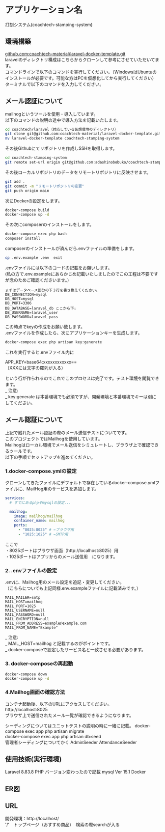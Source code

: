 # アプリケーション名  
打刻システム(coachtech-stamping-system)  
## 環境構築  
[github.com:coachtech-material/laravel-docker-template.git ](https://github.com/coachtech-material/laravel-docker-template)  
laravelのディレクトリ構成はこちらからクローンして参考にさせていただいてます。  
コマンドラインで以下のコマンドを実行してください。（WindowsはUbuntuのインストールが必要です。可能な方はPCを仮想化してから実行してください）  
ターミナルで以下のコマンドを入力してください。  
## メール認証について  
mailhogというツールを使用・導入しています。  
以下のコマンドの説明の途中で導入方法を記載いたします。  
  
```bash
cd coachtech/laravel（対応している仮想環境のディレクトリ）  
git clone git@github.com:coachtech-material/laravel-docker-template.git  
mv laravel-docker-template coachtech-stamping-system  
```
  
その後Githubにてリポジトリを作成しSSHを取得します。  
  
```bash
cd coachtech-stamping-system  
git remote set-url origin git@github.com:adashinobobuko/coachtech-stamping-system.git  
```
  
その後ローカルリポジトリのデータをリモートリポジトリに反映させます。  
```bash  
git add .  
git commit -m "リモートリポジトリの変更"  
git push origin main  
```  
  
次にDockerの設定をします。  
```bash  
docker-compose build  
docker-compose up -d  
```    
  
その次にcomposerのインストールをします。  
```bash
docker-compose exec php bash  
composer install  
```  
  
composerのインストールが済んだら.envファイルの準備をします。  
```bash
cp .env.example .env  exit  
```  

.envファイルには以下のコードの記載をお願いします。  
(私の方で.env.exampleにあらかじめ記載いたしましたのでこの工程は不要ですが念のためご確認くださいませ。)  
```   
まずはデータベース部分の下３行を書き換えてください。  
DB_CONNECTION=mysql  
DB_HOST=mysql  
DB_PORT=3306  
DB_DATABASE=laravel_db ここから下↓
DB_USERNAME=laravel_user  
DB_PASSWORD=laravel_pass  
```   
  
この時点でkeyの作成をお願い致します。  
.envファイルを作成したら、次にアプリケーションキーを生成します。  
```bash
docker-compose exec php artisan key:generate
```   
これを実行すると.envファイル内に  
  
APP_KEY=base64:xxxxxxxxxxxx==  
（XXXには文字の羅列が入る）  
  
という行が作られるのでこれでこのプロセスは完了です。テスト環境を閲覧できます。  
_ 注意:  
_ key:generate は本番環境でも必須ですが、開発環境と本番環境でキーは別にしてください。  

## メール認証について  
上記で触れたメール認証の際のメール送信テストについてです。  
このプロジェクトではMailhogを使用しています。  
Mailhogはローカル環境でメール送信をシミュレートし、ブラウザ上で確認できるツールです。  
以下の手順でセットアップを進めてください。  

### 1.docker-compose.ymlの設定  
クローンしてきたファイルにデフォルトで存在しているdocker-compose.ymlファイルに、MailHog用のサービスを追加します。  
```yaml  
services:
  # すでにあるphpやmysqlの設定...

  mailhog:
    image: mailhog/mailhog
    container_name: mailhog
    ports:
      - "8025:8025" # ←ブラウザ用
      - "1025:1025" # ←SMTP用
```   
ここで  
・8025ポートはブラウザ画面（http://localhost:8025）用  
・1025ポートはアプリからのメール送信用　になります。  
### 2. .envファイルの設定  
.envに、Mailhog用のメール設定を追記・変更してください。  
（こちらについても上記同様.env.exampleファイルに記載済みです。）  
```env  
MAIL_MAILER=smtp  
MAIL_HOST=mailhog  
MAIL_PORT=1025  
MAIL_USERNAME=null  
MAIL_PASSWORD=null  
MAIL_ENCRYPTION=null  
MAIL_FROM_ADDRESS=example@example.com  
MAIL_FROM_NAME="Example"  
```   
_ 注意:  
_ MAIL_HOST=mailhog と記載するのがポイントです。  
_ docker-composeで設定したサービス名と一致させる必要があります。  
### 3. docker-composeの再起動  
```bash  
docker-compose down  
docker-compose up -d  
```   
### 4.Mailhog画面の確認方法  
コンテナ起動後、以下のURLにアクセスしてください。  
http://localhost:8025  
ブラウザ上で送信されたメール一覧が確認できるようになります。  

シーディングについてはユニットテストの説明の時に一緒に記載。
docker-compose exec app php artisan migrate  
docker-compose exec app php artisan db:seed  
管理者シーディングについてかく
AdminSeeder
AttendanceSeeder

## 使用技術(実行環境)
Laravel 8.83.8
PHP バージョン変わったので記載
mysql  Ver 15.1 
Docker

## ER図
## URL
開発環境：http://localhost/  
'/'　トップページ（おすすめ商品）　検索の際searchが入る  
 
